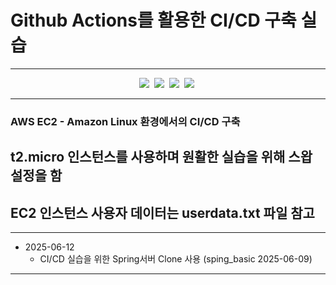 # Github Actions를 활용한 CI/CD 구축 실습

---

<div align="center">
  <img src="https://img.shields.io/badge/Spring-6DB33F?style=flat-square&logo=Spring&logoColor=white"/>&nbsp
  <img src="https://img.shields.io/badge/AmazonWebService-232F3E?style=flat-square&logo=AmazonWebServices&logoColor=white"/>&nbsp
  <img src="https://img.shields.io/badge/AmazonEC2-FF9900?style=flat-square&logo=AmazonEC2&logoColor=white"/>&nbsp
  <img src="https://img.shields.io/badge/GitHubActions-2088FF?style=flat-square&logo=GitHubActions&logoColor=white"/>&nbsp
</div>

---

### AWS EC2 - Amazon Linux 환경에서의 CI/CD 구축

## t2.micro 인스턴스를 사용하며 원활한 실습을 위해 스왑 설정을 함

## EC2 인스턴스 사용자 데이터는 userdata.txt 파일 참고

---

+ 2025-06-12
  + CI/CD 실습을 위한 Spring서버 Clone 사용 (sping_basic 2025-06-09)

--- 